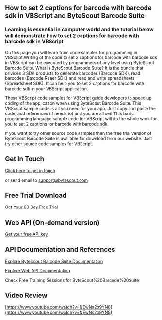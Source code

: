 ## How to set 2 captions for barcode with barcode sdk in VBScript and ByteScout Barcode Suite

### Learning is essential in computer world and the tutorial below will demonstrate how to set 2 captions for barcode with barcode sdk in VBScript

On this page you will learn from code samples for programming in VBScript.Writing of the code to set 2 captions for barcode with barcode sdk in VBScript can be executed by programmers of any level using ByteScout Barcode Suite. What is ByteScout Barcode Suite? It is the bundle that privides 3  SDK products to generate barcodes (Barcode SDK), read barcodes (Barcode Reaer SDK) and read and write spreadsheets (Spreadsheet SDK). It can help you to set 2 captions for barcode with barcode sdk in your VBScript application.

 These VBScript code samples for VBScript guide developers to speed up coding of the application when using ByteScout Barcode Suite. This VBScript sample code is all you need for your app. Just copy and paste the code, add references (if needs to) and you are all set! This basic programming language sample code for VBScript will do the whole work for you to set 2 captions for barcode with barcode sdk.

If you want to try other source code samples then the free trial version of ByteScout Barcode Suite is available for download from our website. Just try other source code samples for VBScript.

## Get In Touch

[Click here to get in touch](https://bytescout.zendesk.com/hc/en-us/requests/new?subject=ByteScout%20Barcode%20Suite%20Question)

or send email to [support@bytescout.com](mailto:support@bytescout.com?subject=ByteScout%20Barcode%20Suite%20Question) 

## Free Trial Download

[Get Your 60 Day Free Trial](https://bytescout.com/download/web-installer?utm_source=github-readme)

## Web API (On-demand version)

[Get your free API key](https://pdf.co/documentation/api?utm_source=github-readme)

## API Documentation and References

[Explore ByteScout Barcode Suite Documentation](https://bytescout.com/documentation/index.html?utm_source=github-readme)

[Explore Web API Documentation](https://pdf.co/documentation/api?utm_source=github-readme)

[Check Free Training Sessions for ByteScout%20Barcode%20Suite](https://academy.bytescout.com/)

## Video Review

[https://www.youtube.com/watch?v=NEwNs2b9YN8](https://www.youtube.com/watch?v=NEwNs2b9YN8)